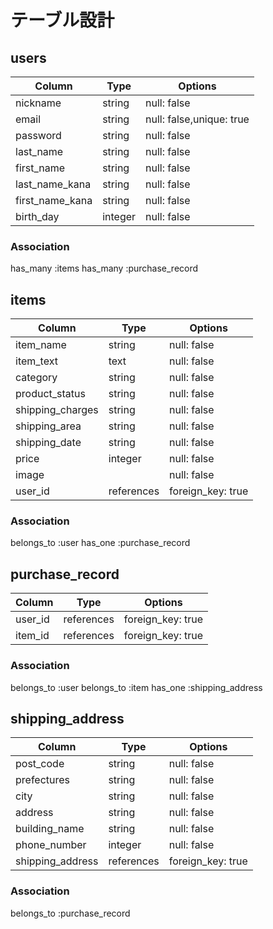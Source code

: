 # テーブル設計

## users

|Column           |Type    |Options                     |
|-----------------|--------|----------------------------|
|nickname         |string  |null: false                 |
|email            |string  |null: false,unique: true    |
|password         |string  |null: false                 |
|last_name        |string  |null: false                 |
|first_name       |string  |null: false                 |
|last_name_kana   |string  |null: false                 |
|first_name_kana  |string  |null: false                 |
|birth_day        |integer |null: false                 |

### Association
has_many :items
has_many :purchase_record

## items

|Column           |Type       |Options           |
|-----------------|-----------|------------------|
|item_name        |string     |null: false       |
|item_text        |text       |null: false       |
|category         |string     |null: false       |
|product_status   |string     |null: false       |
|shipping_charges |string     |null: false       |
|shipping_area    |string     |null: false       |
|shipping_date    |string     |null: false       |
|price            |integer    |null: false       |
|image            |           |null: false       |
|user_id          |references |foreign_key: true |

### Association
belongs_to :user
has_one :purchase_record

## purchase_record

|Column           |Type       |Options           |
|-----------------|-----------|------------------|
|user_id          |references |foreign_key: true |
|item_id          |references |foreign_key: true |

### Association
belongs_to :user
belongs_to :item
has_one :shipping_address

## shipping_address
|Column           |Type       |Options           |
|-----------------|-----------|------------------|
|post_code        |string     |null: false       |
|prefectures      |string     |null: false       |
|city             |string     |null: false       |
|address          |string     |null: false       |
|building_name    |string     |null: false       |
|phone_number     |integer    |null: false       |
|shipping_address |references |foreign_key: true |

### Association
belongs_to :purchase_record

